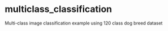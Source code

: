 # multiclass_classification
Multi-class image classification example using 120 class dog breed dataset

